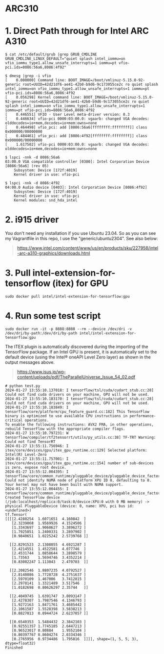 # ARC310

# 1. Direct Path through for Intel ARC A310
```
$ cat /etc/default/grub |grep GRUB_CMDLINE
GRUB_CMDLINE_LINUX_DEFAULT="quiet splash intel_iommu=on vfio_iommu_type1.allow_unsafe_interrupts=1 iommu=pt vfio-pci.ids=8086:56a6,8086:4f92"
```
```
$ dmesg |grep -i vfio
[    0.000000] Command line: BOOT_IMAGE=/boot/vmlinuz-5.15.0-92-generic root=UUID=42d21df6-ae41-42b0-b9d6-9c173055ce2c ro quiet splash intel_iommu=on vfio_iommu_type1.allow_unsafe_interrupts=1 iommu=pt vfio-pci.ids=8086:56a6,8086:4f92
[    0.056298] Kernel command line: BOOT_IMAGE=/boot/vmlinuz-5.15.0-92-generic root=UUID=42d21df6-ae41-42b0-b9d6-9c173055ce2c ro quiet splash intel_iommu=on vfio_iommu_type1.allow_unsafe_interrupts=1 iommu=pt vfio-pci.ids=8086:56a6,8086:4f92
[    0.446551] VFIO - User Level meta-driver version: 0.3
[    0.446634] vfio-pci 0000:03:00.0: vgaarb: changed VGA decodes: olddecodes=io+mem,decodes=io+mem:owns=none
[    0.464498] vfio_pci: add [8086:56a6[ffffffff:ffffffff]] class 0x000000/00000000
[    0.484461] vfio_pci: add [8086:4f92[ffffffff:ffffffff]] class 0x000000/00000000
[    1.617502] vfio-pci 0000:03:00.0: vgaarb: changed VGA decodes: olddecodes=io+mem,decodes=io+mem:owns=none
```
```
$ lspci -nnk -d 8086:56a6
03:00.0 VGA compatible controller [0300]: Intel Corporation Device [8086:56a6] (rev 05)
	Subsystem: Device [172f:4019]
	Kernel driver in use: vfio-pci

$ lspci -nnk -d 8086:4f92
04:00.0 Audio device [0403]: Intel Corporation Device [8086:4f92]
	Subsystem: Device [172f:4019]
	Kernel driver in use: vfio-pci
	Kernel modules: snd_hda_intel
```

# 2. i915 driver
You don't need any installation if you use Ubuntu 23.04. So as you can see my Vagrantfile in this repo, I use the "generic/ubuntu2304". See also below: <br>
>https://www.intel.com/content/www/us/en/products/sku/227958/intel-arc-a310-graphics/downloads.html

# 3. Pull intel-extension-for-tensorflow (itex) for GPU 
```
sudo docker pull intel/intel-extension-for-tensorflow:gpu
```

# 4. Run some test script
```
sudo docker run -it -p 8888:8888 --rm --device /dev/dri -v /dev/dri/by-path:/dev/dri/by-path intel/intel-extension-for-tensorflow:gpu
```
The ITEX plugin is automatically discovered during the importing of the TensorFlow package. If an Intel GPU is present, it is automatically set to the default device (using the Intel® oneAPI Level Zero layer) as shown in the output messages above. <br>
>https://www.isus.jp/wp-content/uploads/pdf/TheParallelUniverse_Issue_54_02.pdf
```
# python test.py 
2024-01-27 13:55:10.137018: I tensorflow/tsl/cuda/cudart_stub.cc:28] Could not find cuda drivers on your machine, GPU will not be used.
2024-01-27 13:55:10.183170: I tensorflow/tsl/cuda/cudart_stub.cc:28] Could not find cuda drivers on your machine, GPU will not be used.
2024-01-27 13:55:10.183849: I tensorflow/core/platform/cpu_feature_guard.cc:182] This TensorFlow binary is optimized to use available CPU instructions in performance-critical operations.
To enable the following instructions: AVX2 FMA, in other operations, rebuild TensorFlow with the appropriate compiler flags.
2024-01-27 13:55:10.797231: W tensorflow/compiler/tf2tensorrt/utils/py_utils.cc:38] TF-TRT Warning: Could not find TensorRT
2024-01-27 13:55:11.756946: I itex/core/devices/gpu/itex_gpu_runtime.cc:129] Selected platform: Intel(R) Level-Zero
2024-01-27 13:55:11.757001: I itex/core/devices/gpu/itex_gpu_runtime.cc:154] number of sub-devices is zero, expose root device.
2024-01-27 13:55:12.004395: I tensorflow/core/common_runtime/pluggable_device/pluggable_device_factory.cc:306] Could not identify NUMA node of platform XPU ID 0, defaulting to 0. Your kernel may not have been built with NUMA support.
2024-01-27 13:55:12.004455: I tensorflow/core/common_runtime/pluggable_device/pluggable_device_factory.cc:272] Created TensorFlow device (/job:localhost/replica:0/task:0/device:XPU:0 with 0 MB memory) -> physical PluggableDevice (device: 0, name: XPU, pci bus id: <undefined>)
tf.Tensor(
[[[[2.4288254  1.6071651  4.160842  ]
   [2.3239868  1.9569926  4.1524506 ]
   [1.3343697  1.9060627  3.3896272 ]
   [1.7925851  1.2400331  3.2897902 ]
   [0.9840651  1.0225242  2.5739768 ]]

  [[2.8291523  2.1308055  4.6921287 ]
   [2.4214551  1.4522581  4.077746  ]
   [2.4531744  1.0858644  3.2898579 ]
   [1.73563    1.5694746  3.4352214 ]
   [0.83082247 1.113043   2.470703  ]]

  [[2.2082546  1.8807235  4.0792527 ]
   [2.8148086  1.7728728  4.2751637 ]
   [2.5970109  1.467006   3.7412815 ]
   [2.2978141  1.3321489  3.517546  ]
   [1.0182698  0.80626297 2.35744   ]]

  [[2.4049745  1.6391747  3.8093147 ]
   [2.4278307  1.7987546  4.1346793 ]
   [1.9272163  1.8471761  3.4685442 ]
   [2.1061587  1.5528398  3.5838213 ]
   [0.8827013  0.8944724  2.6237857 ]]

  [[0.6540353  1.5484432  2.3842103 ]
   [0.92551357 1.7745185  2.6447213 ]
   [0.96523017 0.80884    1.9552104 ]
   [0.80397767 0.8604274  2.0334346 ]
   [0.2765956  0.9734486  1.795816  ]]]], shape=(1, 5, 5, 3), dtype=float32)
Finished
```
